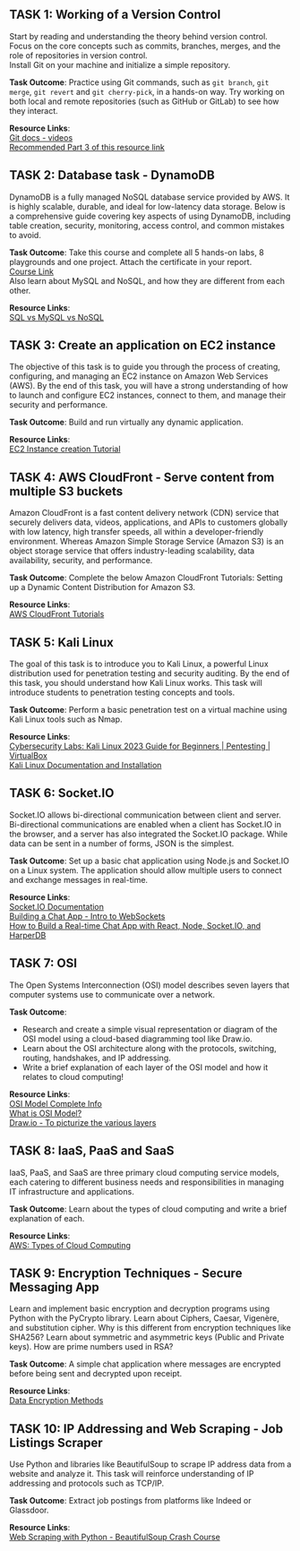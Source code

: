 ## TASK 1: Working of a Version Control
Start by reading and understanding the theory behind version control. Focus on the core concepts such as commits, branches, merges, and the role of repositories in version control.  
Install Git on your machine and initialize a simple repository.  

**Task Outcome**: Practice using Git commands, such as `git branch`, `git merge`, `git revert` and `git cherry-pick`, in a hands-on way. Try working on both local and remote repositories (such as GitHub or GitLab) to see how they interact.  

**Resource Links**:  
[Git docs - videos](https://git-scm.com/doc)  
[Recommended Part 3 of this resource link](https://www.git-tower.com/learn/git/videos)  


## TASK 2: Database task - DynamoDB
DynamoDB is a fully managed NoSQL database service provided by AWS. It is highly scalable, durable, and ideal for low-latency data storage. Below is a comprehensive guide covering key aspects of using DynamoDB, including table creation, security, monitoring, access control, and common mistakes to avoid.  

**Task Outcome**: Take this course and complete all 5 hands-on labs, 8 playgrounds and one project. Attach the certificate in your report.  
[Course Link](https://bit.ly/marvel_dynamodb)  
Also learn about MySQL and NoSQL, and how they are different from each other.  

**Resource Links**:  
[SQL vs MySQL vs NoSQL](https://iotbusinessnews.com/2022/06/13/02421-sql-vs-mysql-vs-nosql-how-do-they-differ-and-how-can-you-use-each-effectively/)  


## TASK 3: Create an application on EC2 instance
The objective of this task is to guide you through the process of creating, configuring, and managing an EC2 instance on Amazon Web Services (AWS). By the end of this task, you will have a strong understanding of how to launch and configure EC2 instances, connect to them, and manage their security and performance.  

**Task Outcome**: Build and run virtually any dynamic application.  

**Resource Links**:  
[EC2 Instance creation Tutorial](https://aws.amazon.com/ec2/getting-started/)  


## TASK 4: AWS CloudFront - Serve content from multiple S3 buckets
Amazon CloudFront is a fast content delivery network (CDN) service that securely delivers data, videos, applications, and APIs to customers globally with low latency, high transfer speeds, all within a developer-friendly environment. Whereas Amazon Simple Storage Service (Amazon S3) is an object storage service that offers industry-leading scalability, data availability, security, and performance.  

**Task Outcome**: Complete the below Amazon CloudFront Tutorials: Setting up a Dynamic Content Distribution for Amazon S3.  

**Resource Links**:  
[AWS CloudFront Tutorials](https://aws.amazon.com/cloudfront/getting-started/S3/)  


## TASK 5: Kali Linux
The goal of this task is to introduce you to Kali Linux, a powerful Linux distribution used for penetration testing and security auditing. By the end of this task, you should understand how Kali Linux works. This task will introduce students to penetration testing concepts and tools.  

**Task Outcome**: Perform a basic penetration test on a virtual machine using Kali Linux tools such as Nmap.  

**Resource Links**:  
[Cybersecurity Labs: Kali Linux 2023 Guide for Beginners | Pentesting | VirtualBox](https://m.youtube.com/watch?v=MQekdvXoR4k)  
[Kali Linux Documentation and Installation](https://docs.kali.org)  


## TASK 6: Socket.IO
Socket.IO allows bi-directional communication between client and server. Bi-directional communications are enabled when a client has Socket.IO in the browser, and a server has also integrated the Socket.IO package. While data can be sent in a number of forms, JSON is the simplest.  

**Task Outcome**: Set up a basic chat application using Node.js and Socket.IO on a Linux system. The application should allow multiple users to connect and exchange messages in real-time.  

**Resource Links**:  
[Socket.IO Documentation](https://socket.io/docs)  
[Building a Chat App - Intro to WebSockets](https://socket.io/get-started/chat/)  
[How to Build a Real-time Chat App with React, Node, Socket.IO, and HarperDB](https://harperdb.io/blog/real-time-chat-app/)  


## TASK 7: OSI
The Open Systems Interconnection (OSI) model describes seven layers that computer systems use to communicate over a network.  

**Task Outcome**:  
- Research and create a simple visual representation or diagram of the OSI model using a cloud-based diagramming tool like Draw.io.  
- Learn about the OSI architecture along with the protocols, switching, routing, handshakes, and IP addressing.  
- Write a brief explanation of each layer of the OSI model and how it relates to cloud computing!  

**Resource Links**:  
[OSI Model Complete Info](https://www.youtube.com/watch?v=vv4y_uOneC0)  
[What is OSI Model?](https://www.cloudflare.com/learning/ddos/glossary/open-systems-interconnection-model/)  
[Draw.io - To picturize the various layers](https://app.diagrams.net/)  


## TASK 8: IaaS, PaaS and SaaS
IaaS, PaaS, and SaaS are three primary cloud computing service models, each catering to different business needs and responsibilities in managing IT infrastructure and applications.  

**Task Outcome**: Learn about the types of cloud computing and write a brief explanation of each.  

**Resource Links**:  
[AWS: Types of Cloud Computing](https://aws.amazon.com/types-of-cloud-computing/)  


## TASK 9: Encryption Techniques - Secure Messaging App
Learn and implement basic encryption and decryption programs using Python with the PyCrypto library. Learn about Ciphers, Caesar, Vigenère, and substitution cipher. Why is this different from encryption techniques like SHA256? Learn about symmetric and asymmetric keys (Public and Private keys). How are prime numbers used in RSA?  

**Task Outcome**: A simple chat application where messages are encrypted before being sent and decrypted upon receipt.  

**Resource Links**:  
[Data Encryption Methods](https://www.splunk.com/en_us/blog/learn/data-encryption-methods-types.html)  


## TASK 10: IP Addressing and Web Scraping - Job Listings Scraper
Use Python and libraries like BeautifulSoup to scrape IP address data from a website and analyze it. This task will reinforce understanding of IP addressing and protocols such as TCP/IP.  

**Task Outcome**: Extract job postings from platforms like Indeed or Glassdoor.  

**Resource Links**:  
[Web Scraping with Python - BeautifulSoup Crash Course](https://realpython.com/beautiful-soup-web-scraper-python/)  
